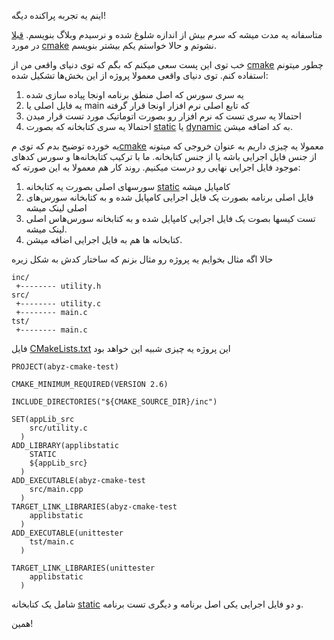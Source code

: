 اینم یه تجربه پراکنده دیگه!

متاسفانه یه مدت میشه که سرم بیش از اندازه شلوغ شده و نرسیدم وبلاگ بنویسم.  [قبلا] در مورد [cmake] نشوتم و حالا خواستم یکم بیشتر بنویسم. 

خب توی این پست سعی میکنم که بگم که توی دنیای واقعی من از [cmake] چطور میتونم استفاده کنم. توی دنیای واقعی معمولا پروژه از این بخش‌ها تشکیل شده:

1. یه سری سورس که اصل منطق برنامه اونجا پیاده سازی شده
2. یه فایل اصلی یا main که تابع اصلی نرم افزار اونجا قرار گرفته
3. احتمالا یه سری تست که نرم افزار رو بصورت اتوماتیک مورد تست قرار میدن
4. احتمالا یه سری کتابخانه که بصورت [static] یا [dynamic] به کد اضافه میشن.

یه خورده توضیح بدم که توی م[cmake] معمولا یه چیزی داریم به عنوان خروجی که میتونه از جنس فایل اجرایی باشه یا از جنس کتابخانه. ما با ترکیب کتابخانه‌ها و سورس کدهای موجود فایل اجرایی نهایی رو درست میکنیم. روند کار هم معمولا به این صورته که:
1. سورسهای اصلی بصورت یه کتابخانه [static] کامپایل میشه
2. فایل اصلی برنامه بصورت یک فایل اجرایی کامپایل شده و به کتابخانه سورس‌های اصلی لینک میشه
3. تست کیسها بصوت یک فایل اجرایی کامپایل شده و به کتابخانه سورس‌هاس اصلی لینک میشه.
4. کتابخانه ها هم به فایل اجرایی اضافه میشن.

حالا اگه مثال بخوایم یه پروژه رو مثال بزنم که ساختار کدش به شکل زیره

	inc/
	 +-------- utility.h
	src/
	 +-------- utility.c
	 +-------- main.c
	tst/
	 +-------- main.c

فایل [CMakeLists.txt] این پروژه یه چیزی شبیه این خواهد بود

	PROJECT(abyz-cmake-test)

	CMAKE_MINIMUM_REQUIRED(VERSION 2.6)

	INCLUDE_DIRECTORIES("${CMAKE_SOURCE_DIR}/inc")

	SET(appLib_src
	    src/utility.c
	  )
	ADD_LIBRARY(applibstatic
	    STATIC
	    ${appLib_src}
	  )
	ADD_EXECUTABLE(abyz-cmake-test
	    src/main.cpp
	  )
	TARGET_LINK_LIBRARIES(abyz-cmake-test
	    applibstatic
	  )
	ADD_EXECUTABLE(unittester
	    tst/main.c
	  )

	TARGET_LINK_LIBRARIES(unittester
	    applibstatic
	  )
شامل یک کتابخانه [static] و دو فایل اجرایی یکی اصل برنامه و دیگری تست برنامه.

همین!

[cmake]: http://cmake.org
[make]: https://en.wikipedia.org/wiki/Make_(software)
[static]:https://en.wikipedia.org/wiki/Static_library
[dynamic]:https://en.wikipedia.org/wiki/Dynamic_linker
[CMakeLists.txt]:https://en.wikipedia.org/wiki/CMake

[قبلا]:http://blog.abyz.ir/1394/04/jop-cmake-introduction/

